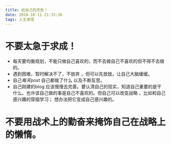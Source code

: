 ```yaml
---
title: 给自己的忠告！
date: 2018-10-11 21:33:36
tags: 人生感悟
---
```

# 不要太急于求成！
* 每天要均衡规划，不能只做自己喜欢的，而不去做自己不喜欢的但不得不去做的。
* 遇到困难，暂时解决不了，不放弃 ，但可以先放放。让自己大脑缓缓。
* 自己*每天*post 自己都做了什么 以及不断反思。
* 自己刚建的blog 应该慢慢去完善。要认清自己的现实，知道自己重要的是干什么。也许该自己做的事是自己不喜欢的。但自己可以改变战略 ，比如和自己感兴趣的穿插学习； 想办法把它变成自己感兴趣的。

# 不要用战术上的勤奋来掩饰自己在战略上的懒惰。


